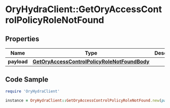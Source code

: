 # OryHydraClient::GetOryAccessControlPolicyRoleNotFound

## Properties

Name | Type | Description | Notes
------------ | ------------- | ------------- | -------------
**payload** | [**GetOryAccessControlPolicyRoleNotFoundBody**](GetOryAccessControlPolicyRoleNotFoundBody.md) |  | [optional] 

## Code Sample

```ruby
require 'OryHydraClient'

instance = OryHydraClient::GetOryAccessControlPolicyRoleNotFound.new(payload: null)
```


